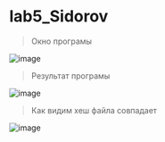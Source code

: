 # lab5_Sidorov

> Окно програмы

![image](https://user-images.githubusercontent.com/101355277/206210406-5760d124-5ef7-47cc-92bc-535f937cf382.png)

> Результат програмы

![image](https://user-images.githubusercontent.com/101355277/206211384-46448377-1d6b-4f1a-8644-80566a2a901b.png)

> Как видим хеш файла совпадает

![image](https://user-images.githubusercontent.com/101355277/206211664-2ffd7db5-2877-4cc1-8ec9-d564b8a17691.png)

